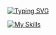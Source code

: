 [![Typing SVG](https://readme-typing-svg.demolab.com?font=Fira+Code&pause=1000&color=A531B4&random=false&width=435&lines=Programadora+Front+End+e+Mobile)](https://git.io/typing-svg)

[![My Skills](https://skillicons.dev/icons?i=instagram,linkedin,git,github,vscode,python,selenium,html,css,js,ts,react,nextjs,flask,aws,notion,cypress,devto,discord,eclipse,express,figma,gmail,nodejs,prisma,sqlite,styledcomponents,supabase,vercel,regex,vite&theme=light)](https://skillicons.dev)

